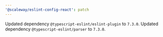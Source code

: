 ```yaml
---
'@scaleway/eslint-config-react': patch
---
```


Updated dependency `@typescript-eslint/eslint-plugin` to `7.3.0`.
Updated dependency `@typescript-eslint/parser` to `7.3.0`.
